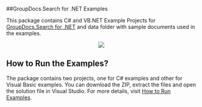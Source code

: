 ##GroupDocs.Search for .NET Examples

This package contains C# and VB.NET Example Projects for [GroupDocs.Search for .NET](#) and data folder with sample documents used in the examples.

<p align="center">
  <a title="Download complete GroupDocs.Search for .NET Example source code" href="https://codeload.github.com/groupdocs-search/GroupDocs.Search-for-.NET/zip/master">
	<img src="https://raw.github.com/AsposeExamples/java-examples-dashboard/master/images/downloadZip-Button-Large.png" />
  </a>
</p>

## How to Run the Examples?

The package contains two projects, one for C# examples and other for Visual Basic examples. You can download the ZIP, extract the files and open the solution file in Visual Studio. For more details, visit  [How to Run Examples](http://www.groupdocs.com/docs/display/searchnet/How+to+Run+Examples).
